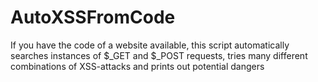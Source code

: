 # AutoXSSFromCode
If you have the code of a website available, this script automatically searches instances of $_GET and $_POST requests, tries many different combinations of XSS-attacks and prints out potential dangers

